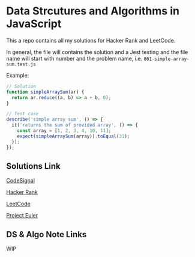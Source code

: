 # Data Strcutures and Algorithms in JavaScript

This a repo contains all my solutions for Hacker Rank and LeetCode.

In general, the file will contains the solution and a Jest testing and the file name will start with number and the problem name, i.e. `001-simple-array-sum.test.js`

Example:

```js
// Solution
function simpleArraySum(ar) {
  return ar.reduce((a, b) => a + b, 0);
}

// Test case
describe('simple array sum', () => {
  it('returns the sum of provided array', () => {
    const array = [1, 2, 3, 4, 10, 11];
    expect(simpleArraySum(array)).toEqual(31);
  });
});
```

## Solutions Link

[CodeSignal](/codesignal/codesignal.md)

[Hacker Rank](/hackerRank/hackerRank.md)

[LeetCode](/leetcode/leetcode.md)

[Project Euler](/project-euler/project-euler.md)

## DS & Algo Note Links

WIP